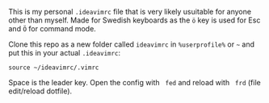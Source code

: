 This is my personal `.ideavimrc` file that is very likely usuitable for anyone other than myself. Made for Swedish keyboards as the `ö` key is used for Esc and `Ö` for command mode.

Clone this repo as a new folder called `ideavimrc` in `%userprofile%` or `~` and put this in your actual `.ideavimrc`:

```.vimrc
source ~/ideavimrc/.vimrc
```

Space is the leader key.
Open the config with ` fed` and reload with ` frd` (file edit/reload dotfile).
